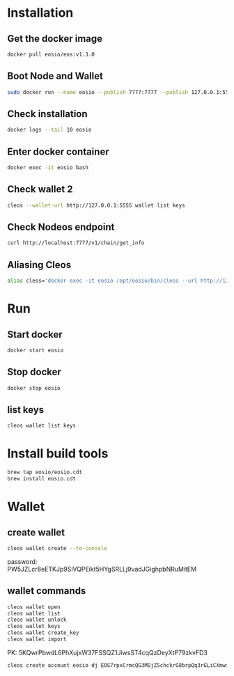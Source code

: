 # Installation

## Get the docker image

```sh
docker pull eosio/eos:v1.3.0
```

## Boot Node and Wallet

```sh
sudo docker run --name eosio --publish 7777:7777 --publish 127.0.0.1:5555:5555 --volume /Users/dj/git/blockchain-programming/eos/contracts:/Users/dj/git/blockchain-programming/eos/contracts --detach eosio/eos:v1.3.0 /bin/bash -c "keosd --http-server-address=0.0.0.0:5555 & exec nodeos -e -p eosio --plugin eosio::producer_plugin --plugin eosio::history_plugin --plugin eosio::chain_api_plugin --plugin eosio::history_plugin --plugin eosio::history_api_plugin --plugin eosio::http_plugin -d /mnt/dev/data --config-dir /mnt/dev/config --http-server-address=0.0.0.0:7777 --access-control-allow-origin=* --contracts-console --http-validate-host=false --filter-on='*'"
```

## Check installation

```sh
docker logs --tail 10 eosio
```

## Enter docker container

```sh
docker exec -it eosio bash
```

## Check wallet 2

```sh
cleos --wallet-url http://127.0.0.1:5555 wallet list keys
```

## Check Nodeos endpoint

```sh
curl http://localhost:7777/v1/chain/get_info
```

## Aliasing Cleos

```sh
alias cleos='docker exec -it eosio /opt/eosio/bin/cleos --url http://127.0.0.1:7777 --wallet-url http://127.0.0.1:5555'
```

# Run

## Start docker

```sh
docker start eosio
```

## Stop docker

```sh
docker stop eosio
```

## list keys

```sh
cleos wallet list keys
```

# Install build tools

```sh
brew tap eosio/eosio.cdt
brew install eosio.cdt
```

# Wallet

## create wallet

```sh
cleos wallet create --to-console
```

password: PW5JZLcr8eETKJp9SiVQPEikt5HYgSRLLj9vadJGighpbNRuMitEM

## wallet commands

```sh
cleos wallet open
cleos wallet list
cleos wallet unlock
cleos wallet keys
cleos wallet create_key
cleos wallet import
```

PK: 5KQwrPbwdL6PhXujxW37FSSQZ1JiwsST4cqQzDeyXtP79zkvFD3

```sh
cleos create account eosio dj EOS7rpxCrmcQG3MSjZSchckrG8brpQq3rGLiCXmwd7c77ULYSmxUk
```
